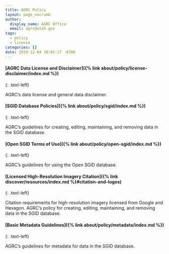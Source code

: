 ```yaml
---
title: AGRC Policy
layout: page_nocrumb
author:
  display_name: AGRC Office
  email: agrc@utah.gov
tags:
  - policy
  - license
categories: []
date: 2019-12-04 10:01:27 -0700
---
```

#### [AGRC Data License and Disclaimer]({% link about/policy/license-disclaimer/index.md %})
{: .text-left}

AGRC’s data license and general data disclaimer.

#### [SGID Database Policies]({% link about/policy/sgid/index.md %})
{: .text-left}

AGRC’s guidelines for creating, editing, maintaining, and removing data in the SGID database.

#### [Open SGID Terms of Use]({% link about/policy/open-sgid/index.md %})
{: .text-left}

AGRC’s guidelines for using the Open SGID database.

#### [Licensed High-Resolution Imagery Citation]({% link discover/resources/index.md %}#citation-and-logos)
{: .text-left}

Citation requirements for high-resolution imagery licensed from Google and Hexagon.
AGRC’s policy for creating, editing, maintaining, and removing data in the SGID database.

#### [Basic Metadata Guidelines]({% link about/policy/metadata/index.md %})
{: .text-left}

AGRC’s guidelines for metadata for data in the SGID database.
